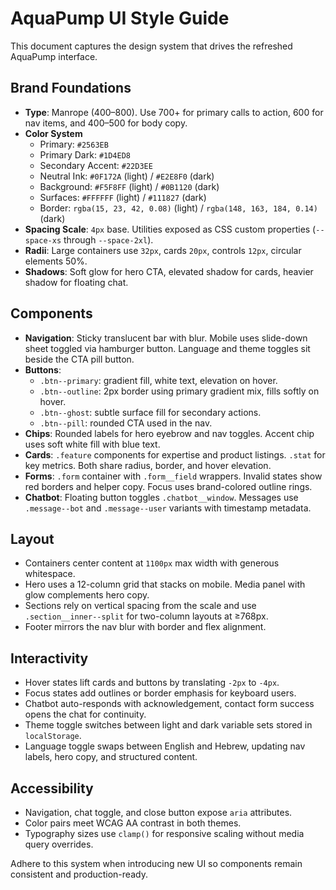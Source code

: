 # AquaPump UI Style Guide

This document captures the design system that drives the refreshed AquaPump interface.

## Brand Foundations
- **Type**: Manrope (400–800). Use 700+ for primary calls to action, 600 for nav items, and 400–500 for body copy.
- **Color System**
  - Primary: `#2563EB`
  - Primary Dark: `#1D4ED8`
  - Secondary Accent: `#22D3EE`
  - Neutral Ink: `#0F172A` (light) / `#E2E8F0` (dark)
  - Background: `#F5F8FF` (light) / `#0B1120` (dark)
  - Surfaces: `#FFFFFF` (light) / `#111827` (dark)
  - Border: `rgba(15, 23, 42, 0.08)` (light) / `rgba(148, 163, 184, 0.14)` (dark)
- **Spacing Scale**: `4px` base. Utilities exposed as CSS custom properties (`--space-xs` through `--space-2xl`).
- **Radii**: Large containers use `32px`, cards `20px`, controls `12px`, circular elements 50%.
- **Shadows**: Soft glow for hero CTA, elevated shadow for cards, heavier shadow for floating chat.

## Components
- **Navigation**: Sticky translucent bar with blur. Mobile uses slide-down sheet toggled via hamburger button. Language and theme toggles sit beside the CTA pill button.
- **Buttons**:
  - `.btn--primary`: gradient fill, white text, elevation on hover.
  - `.btn--outline`: 2px border using primary gradient mix, fills softly on hover.
  - `.btn--ghost`: subtle surface fill for secondary actions.
  - `.btn--pill`: rounded CTA used in the nav.
- **Chips**: Rounded labels for hero eyebrow and nav toggles. Accent chip uses soft white fill with blue text.
- **Cards**: `.feature` components for expertise and product listings. `.stat` for key metrics. Both share radius, border, and hover elevation.
- **Forms**: `.form` container with `.form__field` wrappers. Invalid states show red borders and helper copy. Focus uses brand-colored outline rings.
- **Chatbot**: Floating button toggles `.chatbot__window`. Messages use `.message--bot` and `.message--user` variants with timestamp metadata.

## Layout
- Containers center content at `1100px` max width with generous whitespace.
- Hero uses a 12-column grid that stacks on mobile. Media panel with glow complements hero copy.
- Sections rely on vertical spacing from the scale and use `.section__inner--split` for two-column layouts at ≥768px.
- Footer mirrors the nav blur with border and flex alignment.

## Interactivity
- Hover states lift cards and buttons by translating `-2px` to `-4px`.
- Focus states add outlines or border emphasis for keyboard users.
- Chatbot auto-responds with acknowledgement, contact form success opens the chat for continuity.
- Theme toggle switches between light and dark variable sets stored in `localStorage`.
- Language toggle swaps between English and Hebrew, updating nav labels, hero copy, and structured content.

## Accessibility
- Navigation, chat toggle, and close button expose `aria` attributes.
- Color pairs meet WCAG AA contrast in both themes.
- Typography sizes use `clamp()` for responsive scaling without media query overrides.

Adhere to this system when introducing new UI so components remain consistent and production-ready.
